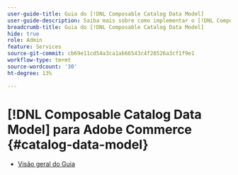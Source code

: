 ```yaml
---
user-guide-title: Guia do [!DNL Composable Catalog Data Model]
user-guide-description: Saiba mais sobre como implementar o [!DNL Composable Catalog Data Model] para fornecer catálogos de comércio flexíveis e de alto desempenho alinhados à estrutura de negócios, às estratégias de entrada no mercado e às experiências comerciais headless avançadas.
breadcrumb-title: Guia do [!DNL Composable Catalog Data Model]
hide: true
role: Admin
feature: Services
source-git-commit: cb69e11cd54a3ca1ab66543c4f28526a3cf1f9e1
workflow-type: tm+mt
source-wordcount: '30'
ht-degree: 13%

---
```


# [!DNL Composable Catalog Data Model] para Adobe Commerce {#catalog-data-model}

- [Visão geral do Guia](overview.md)